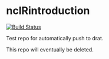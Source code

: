 # nclRintroduction
[![Build Status](https://travis-ci.org/csgillespie/nclRintroduction.png?branch=master)](https://travis-ci.org/csgillespie/nclRintroduction)

Test repo for automatically push to drat. 

This repo will eventually be deleted.
